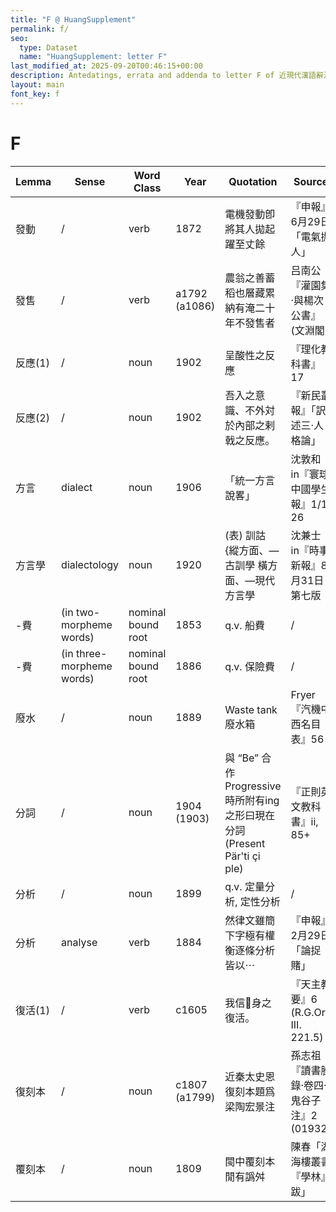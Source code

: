 ```yaml
---
title: "F @ HuangSupplement"
permalink: f/
seo:
  type: Dataset
  name: "HuangSupplement: letter F"
last_modified_at: 2025-09-20T00:46:15+00:00
description: Antedatings, errata and addenda to letter F of 近現代漢語辭源
layout: main
font_key: f
---
```

# F

<!-- Anything not in the table must be before this comment. -->

Lemma|Sense|Word Class|Year|Quotation|Source|Note|
---|---|---|---|---|---|---|
發動|/|verb|1872|電機發動卽將其人拋起躍至丈餘|『申報』6月29日「電氣抛人」||
發售|/|verb|a1792 (a1086)|農翁之善蓄稻也層藏累納有淹二十年不發售者|吕南公『灌園集·與楊次公書』(文淵閣)||
反應(1)|/|noun|1902|呈酸性之反應|『理化教科書』17||
反應(2)|/|noun|1902|吾入之意識、不外対於內部之剌戟之反應。|『新民叢報』「訳述三·人格論」||
方言|dialect|noun|1906|「統一方言說畧」|沈敦和 in『寰球中國學生報』1/1, 26|cf. [#22](https://github.com/t18d/HuangSupplement/issues/22)|
方言學|dialectology|noun|1920|(表) 訓詁 {縱方面、—古訓學 橫方面、—現代方言學|沈兼士 in『時事新報』8月31日第七版||
-費|(in two-morpheme words)|nominal bound root|1853|q.v. 船費|/||
-費|(in three-morpheme words)|nominal bound root|1886|q.v. 保險費|/||
廢水|/|noun|1889|Waste tank 廢水箱|Fryer『汽機中西名目表』56||
分詞|/|noun|1904 (1903)|與 “Be” 合作Progressive時所附有ing之形曰現在分詞 (Present Pär'ti çi ple)|『正則英文教科書』ii, 85+||
分析|/|noun|1899|q.v. 定量分析, 定性分析|/||
分析|analyse|verb|1884|然律文雖簡下字極有權衡逐條分析皆以⋯|『申報』2月29日「論捉賭」|as one verb instead of two|
復活(1)|/|verb|c1605|我信󰿩身之復活。|『天主教要』6 (R.G.Or. III. 221.5)||
復刻本|/|noun|c1807 (a1799)|近秦太史恩復刻本題爲梁陶宏景注|孫志祖『讀書脞錄·卷四·鬼谷子注』2 (01932)|cf. 覆刻本|
覆刻本|/|noun|1809|閩中覆刻本閒有譌舛|陳春「湖海樓叢書『學林』跋」|cf. 復刻本|
